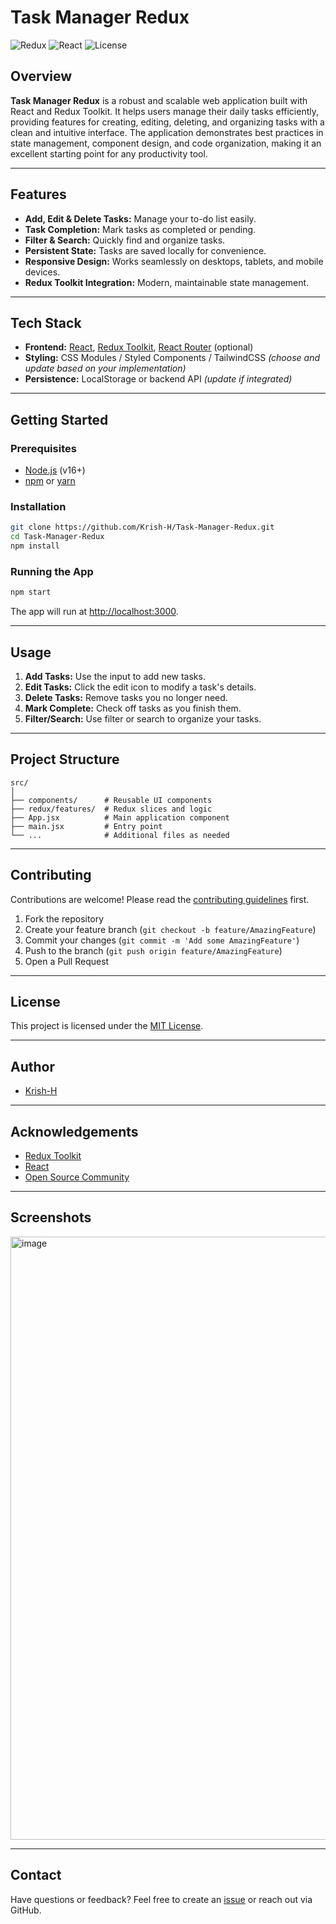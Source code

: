 # Task Manager Redux

![Redux](https://img.shields.io/badge/redux-toolkit-purple) ![React](https://img.shields.io/badge/react-18.0.0-blue) ![License](https://img.shields.io/github/license/Krish-H/Task-Manager-Redux)

## Overview

**Task Manager Redux** is a robust and scalable web application built with React and Redux Toolkit. It helps users manage their daily tasks efficiently, providing features for creating, editing, deleting, and organizing tasks with a clean and intuitive interface. The application demonstrates best practices in state management, component design, and code organization, making it an excellent starting point for any productivity tool.

---

## Features

- **Add, Edit & Delete Tasks:** Manage your to-do list easily.
- **Task Completion:** Mark tasks as completed or pending.
- **Filter & Search:** Quickly find and organize tasks.
- **Persistent State:** Tasks are saved locally for convenience.
- **Responsive Design:** Works seamlessly on desktops, tablets, and mobile devices.
- **Redux Toolkit Integration:** Modern, maintainable state management.



---

## Tech Stack

- **Frontend:** [React](https://react.dev/), [Redux Toolkit](https://redux-toolkit.js.org/), [React Router](https://reactrouter.com/) (optional)
- **Styling:** CSS Modules / Styled Components / TailwindCSS *(choose and update based on your implementation)*
- **Persistence:** LocalStorage or backend API *(update if integrated)*

---

## Getting Started

### Prerequisites

- [Node.js](https://nodejs.org/) (v16+)
- [npm](https://www.npmjs.com/) or [yarn](https://yarnpkg.com/)

### Installation

```bash
git clone https://github.com/Krish-H/Task-Manager-Redux.git
cd Task-Manager-Redux
npm install
```

### Running the App

```bash
npm start
```

The app will run at [http://localhost:3000](http://localhost:3000).

---

## Usage

1. **Add Tasks:** Use the input to add new tasks.
2. **Edit Tasks:** Click the edit icon to modify a task's details.
3. **Delete Tasks:** Remove tasks you no longer need.
4. **Mark Complete:** Check off tasks as you finish them.
5. **Filter/Search:** Use filter or search to organize your tasks.

---

## Project Structure

```
src/
│
├── components/      # Reusable UI components
├── redux/features/  # Redux slices and logic
├── App.jsx          # Main application component
├── main.jsx         # Entry point
└── ...              # Additional files as needed
```

---

## Contributing

Contributions are welcome! Please read the [contributing guidelines](CONTRIBUTING.md) first.

1. Fork the repository
2. Create your feature branch (`git checkout -b feature/AmazingFeature`)
3. Commit your changes (`git commit -m 'Add some AmazingFeature'`)
4. Push to the branch (`git push origin feature/AmazingFeature`)
5. Open a Pull Request

---

## License

This project is licensed under the [MIT License](LICENSE).

---

## Author

- [Krish-H](https://github.com/Krish-H)

---

## Acknowledgements

- [Redux Toolkit](https://redux-toolkit.js.org/)
- [React](https://react.dev/)
- [Open Source Community](https://opensource.com/)

---

## Screenshots

<img width="1906" height="965" alt="image" src="https://github.com/user-attachments/assets/aa32cafc-7042-4c4e-941e-74dd2ead295e" />


---

## Contact

Have questions or feedback? Feel free to create an [issue](https://github.com/Krish-H/Task-Manager-Redux/issues) or reach out via GitHub.
